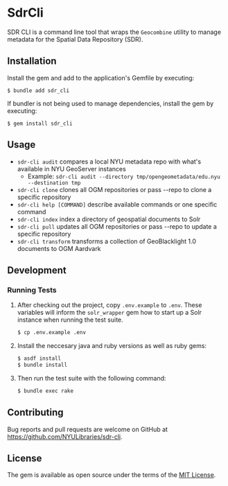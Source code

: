 # SdrCli

SDR CLI is a command line tool that wraps the `Geocombine` utility to manage metadata for the Spatial Data Repository (SDR).

## Installation

Install the gem and add to the application's Gemfile by executing:

    $ bundle add sdr_cli

If bundler is not being used to manage dependencies, install the gem by executing:

    $ gem install sdr_cli

## Usage

- `sdr-cli audit` compares a local NYU metadata repo with what's available in NYU GeoServer instances
  - Example: `sdr-cli audit --directory tmp/opengeometadata/edu.nyu --destination tmp`
- `sdr-cli clone` clones all OGM repositories or pass --repo to clone a specific repository
- `sdr-cli help [COMMAND]` describe available commands or one specific command
- `sdr-cli index` index a directory of geospatial documents to Solr
- `sdr-cli pull` updates all OGM repositories or pass --repo to update a specific repository
- `sdr-cli transform`  transforms a collection of GeoBlacklight 1.0 documents to OGM Aardvark

## Development

### Running Tests

1. After checking out the project, copy `.env.example` to `.env`. These variables will inform the `solr_wrapper` gem how to start up a Solr instance when running the test suite.

    ```sh
    $ cp .env.example .env
    ```
2. Install the neccesary java and ruby versions as well as ruby gems:

    ```sh
    $ asdf install
    $ bundle install
    ```

3. Then run the test suite with the following command:

    ```sh
    $ bundle exec rake
    ```

## Contributing

Bug reports and pull requests are welcome on GitHub at https://github.com/NYULibraries/sdr-cli.

## License

The gem is available as open source under the terms of the [MIT License](https://opensource.org/licenses/MIT).
